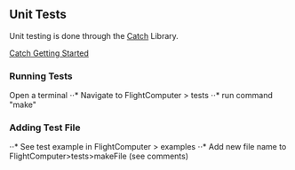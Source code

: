 ## Unit Tests
Unit testing is done through the [Catch](https://github.com/catchorg/Catch2) Library. 

[Catch Getting Started](https://github.com/catchorg/Catch2/blob/master/docs/tutorial.md#top)

### Running Tests
Open a terminal
⋅⋅* Navigate to FlightComputer > tests 
⋅⋅* run command "make"

### Adding Test File
⋅⋅* See test example in FlightComputer > examples
⋅⋅* Add new file name to FlightComputer>tests>makeFile (see comments)

